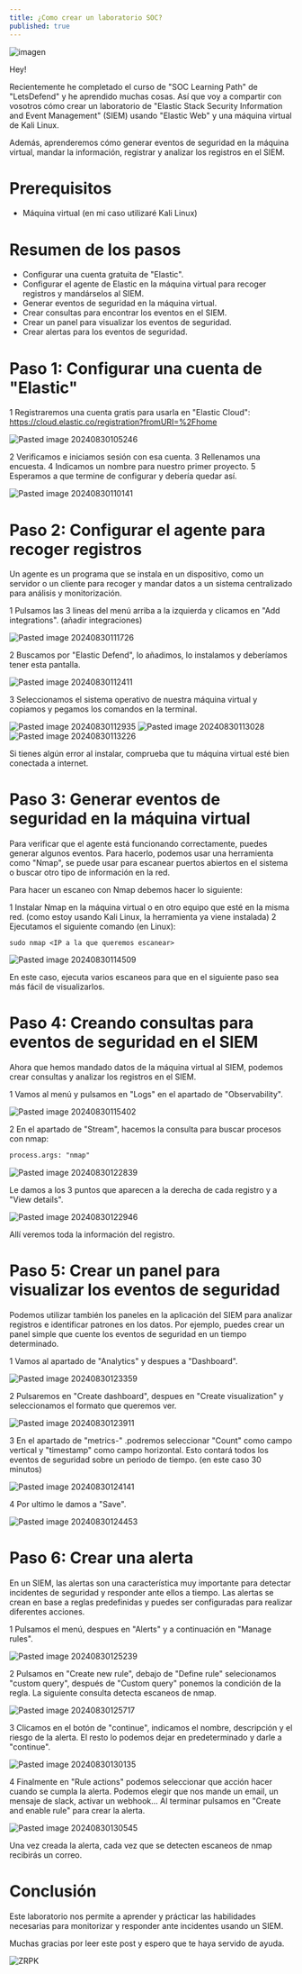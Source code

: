 ```yaml
---
title: ¿Como crear un laboratorio SOC?
published: true
---
```


![imagen](https://github.com/user-attachments/assets/f4402551-1a69-4692-a8aa-9f179c6add56)

Hey!

Recientemente he completado el curso de "SOC Learning Path" de "LetsDefend" y he aprendido muchas cosas. Así que voy a compartir con vosotros cómo crear un laboratorio de "Elastic Stack Security Information and Event Management" (SIEM) usando "Elastic Web" y una máquina virtual de Kali Linux.

Además, aprenderemos cómo generar eventos de seguridad en la máquina virtual, mandar la información, registrar y analizar los registros en el SIEM.

# Prerequisitos

- Máquina virtual (en mi caso utilizaré Kali Linux)

# Resumen de los pasos

- Configurar una cuenta gratuita de "Elastic".
- Configurar el agente de Elastic en la máquina virtual para recoger registros y mandárselos al SIEM.
- Generar eventos de seguridad en la máquina virtual.
- Crear consultas para encontrar los eventos en el SIEM.
- Crear un panel para visualizar los eventos de seguridad.
- Crear alertas para los eventos de seguridad.

# Paso 1: Configurar una cuenta de "Elastic"

1 Registraremos una cuenta gratis para usarla en "Elastic Cloud": 
	https://cloud.elastic.co/registration?fromURI=%2Fhome

![Pasted image 20240830105246](https://github.com/user-attachments/assets/5e31cf52-a70f-428a-9504-c2f9094f06a1)

2 Verificamos e iniciamos sesión con esa cuenta.
3 Rellenamos una encuesta.
4 Indicamos un nombre para nuestro primer proyecto.
5 Esperamos a que termine de configurar y debería quedar así.
 
![Pasted image 20240830110141](https://github.com/user-attachments/assets/beee5e04-6e4f-42f7-832a-b0cab426065d)

# Paso 2: Configurar el agente para recoger registros

Un agente es un programa que se instala en un dispositivo, como un servidor o un cliente para recoger y mandar datos a un sistema centralizado para análisis y monitorización.

1 Pulsamos las 3 lineas del menú arriba a la izquierda y clicamos en "Add integrations". (añadir integraciones)

![Pasted image 20240830111726](https://github.com/user-attachments/assets/11144075-7573-439b-8254-dcf3d8f6f87a)

2 Buscamos por "Elastic Defend", lo añadimos, lo instalamos y deberíamos tener esta pantalla.

![Pasted image 20240830112411](https://github.com/user-attachments/assets/4f185847-eb66-45d0-8265-684a162f01bd)

3 Seleccionamos el sistema operativo de nuestra máquina virtual y copiamos y pegamos los comandos en la terminal.

![Pasted image 20240830112935](https://github.com/user-attachments/assets/63b6a62b-a837-493c-8db8-b311827840ff)
![Pasted image 20240830113028](https://github.com/user-attachments/assets/03d34beb-696f-4f19-83c5-23d941ca1676)
![Pasted image 20240830113226](https://github.com/user-attachments/assets/6add24f1-e328-41ad-99ab-cf4f7be73dc0)

Si tienes algún error al instalar, comprueba que tu máquina virtual esté bien conectada a internet.

# Paso 3: Generar eventos de seguridad en la máquina virtual

Para verificar que el agente está funcionando correctamente, puedes generar algunos eventos. Para hacerlo, podemos usar una herramienta como "Nmap", se puede usar para escanear puertos abiertos en el sistema o buscar otro tipo de información en la red.

Para hacer un escaneo con Nmap debemos hacer lo siguiente:

1 Instalar Nmap en la máquina virtual o en otro equipo que esté en la misma red. (como estoy usando Kali Linux, la herramienta ya viene instalada)
2 Ejecutamos el siguiente comando (en Linux):

```nmap
sudo nmap <IP a la que queremos escanear>
```

![Pasted image 20240830114509](https://github.com/user-attachments/assets/ab6d08d8-42f7-48fc-bcf0-44ad791b3a6a)

En este caso, ejecuta varios escaneos para que en el siguiente paso sea más fácil de visualizarlos.

# Paso 4: Creando consultas para eventos de seguridad en el SIEM

Ahora que hemos mandado datos de la máquina virtual al SIEM, podemos crear consultas y analizar los registros en el SIEM.

1 Vamos al menú y pulsamos en "Logs" en el apartado de "Observability".

![Pasted image 20240830115402](https://github.com/user-attachments/assets/4faee95d-49b0-4c24-bf6a-e5406a2571d6)

2 En el apartado de "Stream", hacemos la consulta para buscar procesos con nmap:

```txt
process.args: "nmap"
```

![Pasted image 20240830122839](https://github.com/user-attachments/assets/772e1390-92e2-4a12-b036-610713b8124d)

Le damos a los 3 puntos que aparecen a la derecha de cada registro y a "View details".

![Pasted image 20240830122946](https://github.com/user-attachments/assets/8e80784c-fad6-4985-9c4a-b5d492d73c27)

Allí veremos toda la información del registro.

# Paso 5: Crear un panel para visualizar los eventos de seguridad

Podemos utilizar también los paneles en la aplicación del SIEM para analizar registros e identificar patrones en los datos. Por ejemplo, puedes crear un panel simple que cuente los eventos de seguridad en un tiempo determinado.

1 Vamos al apartado de "Analytics" y despues a "Dashboard".

![Pasted image 20240830123359](https://github.com/user-attachments/assets/269d160a-6c78-40de-8930-e5603d68e4c9)

2 Pulsaremos en "Create dashboard", despues en "Create visualization" y seleccionamos el formato que queremos ver.

![Pasted image 20240830123911](https://github.com/user-attachments/assets/a7b44908-c411-408b-8829-79eaa60a3573)

3 En el apartado de "metrics-" .podremos seleccionar "Count" como campo vertical y "timestamp" como campo horizontal. Esto contará todos los eventos de seguridad sobre un periodo de tiempo. (en este caso 30 minutos)

![Pasted image 20240830124141](https://github.com/user-attachments/assets/499ebd3a-c4e2-4b9a-a4f6-8dbf3e478780)

4 Por ultimo le damos a "Save".

![Pasted image 20240830124453](https://github.com/user-attachments/assets/5a64295b-3ffa-4c4a-b157-07eeab88871c)

# Paso 6: Crear una alerta

En un SIEM, las alertas son una característica muy importante para detectar incidentes de seguridad y responder ante ellos a tiempo. Las alertas se crean en base a reglas predefinidas y puedes ser configuradas para realizar diferentes acciones.

1 Pulsamos el menú, despues en "Alerts" y a continuación en "Manage rules".

![Pasted image 20240830125239](https://github.com/user-attachments/assets/63f3a18b-4f1d-4a17-b71e-2acd6e66473d)

2 Pulsamos en "Create new rule", debajo de "Define rule" selecionamos "custom query", después de "Custom query" ponemos la condición de la regla. La siguiente consulta detecta escaneos de nmap.

![Pasted image 20240830125717](https://github.com/user-attachments/assets/7d6774a8-1f54-410c-9913-16860765501b)

3 Clicamos en el botón de "continue", indicamos el nombre, descripción y el riesgo de la alerta. El resto lo podemos dejar en predeterminado y darle a "continue".

![Pasted image 20240830130135](https://github.com/user-attachments/assets/62eeb42c-ecb0-43f9-9de1-cc318ab7f45f)

4 Finalmente en "Rule actions" podemos seleccionar que acción hacer cuando se cumpla la alerta. Podemos elegir que nos mande un email, un mensaje de slack, activar un webhook... Al terminar pulsamos en "Create and enable rule" para crear la alerta.

![Pasted image 20240830130545](https://github.com/user-attachments/assets/c065873e-8463-4bfb-9308-0fdaa92beac0)

Una vez creada la alerta, cada vez que se detecten escaneos de nmap recibirás un correo.

# Conclusión

Este laboratorio nos permite a aprender y prácticar las habilidades necesarias para monitorizar y responder ante incidentes usando un SIEM. 

Muchas gracias por leer este post y espero que te haya servido de ayuda.

![ZRPK](https://github.com/user-attachments/assets/efd20496-6fbc-41d6-af7b-84471c9bc893)
